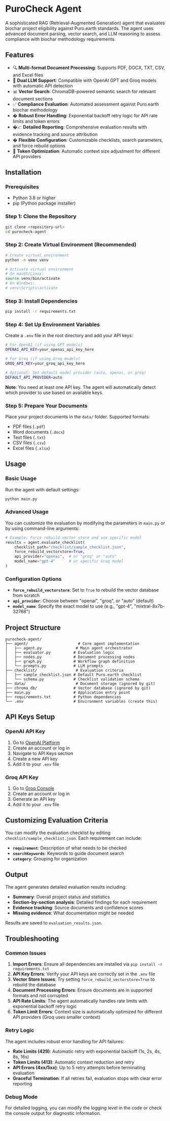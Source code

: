# PuroCheck Agent

A sophisticated RAG (Retrieval-Augmented Generation) agent that evaluates biochar project eligibility against Puro.earth standards. The agent uses advanced document parsing, vector search, and LLM reasoning to assess compliance with biochar methodology requirements.

## Features

- 🔍 **Multi-format Document Processing**: Supports PDF, DOCX, TXT, CSV, and Excel files
- 🤖 **Dual LLM Support**: Compatible with OpenAI GPT and Groq models with automatic API detection
- 📊 **Vector Search**: ChromaDB-powered semantic search for relevant document sections
- ✅ **Compliance Evaluation**: Automated assessment against Puro.earth biochar methodology
- � **Robust Error Handling**: Exponential backoff retry logic for API rate limits and token errors
- �📈 **Detailed Reporting**: Comprehensive evaluation results with evidence tracking and source attribution
- � **Flexible Configuration**: Customizable checklists, search parameters, and force rebuild options
- 🎯 **Token Optimization**: Automatic context size adjustment for different API providers

## Installation

### Prerequisites

- Python 3.8 or higher
- pip (Python package installer)

### Step 1: Clone the Repository

```bash
git clone <repository-url>
cd purocheck-agent
```

### Step 2: Create Virtual Environment (Recommended)

```bash
# Create virtual environment
python -m venv venv

# Activate virtual environment
# On macOS/Linux:
source venv/bin/activate
# On Windows:
# venv\Scripts\activate
```

### Step 3: Install Dependencies

```bash
pip install -r requirements.txt
```

### Step 4: Set Up Environment Variables

Create a `.env` file in the root directory and add your API keys:

```bash
# For OpenAI (if using GPT models)
OPENAI_API_KEY=your_openai_api_key_here

# For Groq (if using Groq models)
GROQ_API_KEY=your_groq_api_key_here

# Optional: Set default model provider (auto, openai, or groq)
DEFAULT_API_PROVIDER=auto
```

**Note**: You need at least one API key. The agent will automatically detect which provider to use based on available keys.

### Step 5: Prepare Your Documents

Place your project documents in the `data/` folder. Supported formats:

- PDF files (`.pdf`)
- Word documents (`.docx`)
- Text files (`.txt`)
- CSV files (`.csv`)
- Excel files (`.xlsx`)

## Usage

### Basic Usage

Run the agent with default settings:

```bash
python main.py
```

### Advanced Usage

You can customize the evaluation by modifying the parameters in `main.py` or by using command-line arguments:

```python
# Example: Force rebuild vector store and use specific model
results = agent.evaluate_checklist(
    checklist_path="checklist/sample_checklist.json",
    force_rebuild_vectorstore=True,
    api_provider="openai",  # or "groq" or "auto"
    model_name="gpt-4"      # or specific Groq model
)
```

### Configuration Options

- **`force_rebuild_vectorstore`**: Set to `True` to rebuild the vector database from scratch
- **`api_provider`**: Choose between "openai", "groq", or "auto" (default)
- **`model_name`**: Specify the exact model to use (e.g., "gpt-4", "mixtral-8x7b-32768")

## Project Structure

```
purocheck-agent/
├── agent/                      # Core agent implementation
│   ├── agent.py               # Main agent orchestrator
│   ├── evaluator.py          # Evaluation logic
│   ├── nodes.py              # Document processing nodes
│   ├── graph.py              # Workflow graph definition
│   └── prompts.py            # LLM prompts
├── checklist/                 # Evaluation criteria
│   ├── sample_checklist.json # Default Puro.earth checklist
│   └── schema.py             # Checklist validation schema
├── data/                      # Document storage (ignored by git)
├── chroma_db/                # Vector database (ignored by git)
├── main.py                   # Application entry point
├── requirements.txt          # Python dependencies
└── .env                      # Environment variables (create this)
```

## API Keys Setup

### OpenAI API Key

1. Go to [OpenAI Platform](https://platform.openai.com/)
2. Create an account or log in
3. Navigate to API Keys section
4. Create a new API key
5. Add it to your `.env` file

### Groq API Key

1. Go to [Groq Console](https://console.groq.com/)
2. Create an account or log in
3. Generate an API key
4. Add it to your `.env` file

## Customizing Evaluation Criteria

You can modify the evaluation checklist by editing `checklist/sample_checklist.json`. Each requirement can include:

- **`requirement`**: Description of what needs to be checked
- **`searchKeywords`**: Keywords to guide document search
- **`category`**: Grouping for organization

## Output

The agent generates detailed evaluation results including:

- **Summary**: Overall project status and statistics
- **Section-by-section analysis**: Detailed findings for each requirement
- **Evidence tracking**: Source documents and confidence scores
- **Missing evidence**: What documentation might be needed

Results are saved to `evaluation_results.json`.

## Troubleshooting

### Common Issues

1. **Import Errors**: Ensure all dependencies are installed via `pip install -r requirements.txt`
2. **API Key Errors**: Verify your API keys are correctly set in the `.env` file
3. **Vector Store Issues**: Try setting `force_rebuild_vectorstore=True` to rebuild the database
4. **Document Processing Errors**: Ensure documents are in supported formats and not corrupted
5. **API Rate Limits**: The agent automatically handles rate limits with exponential backoff retry logic
6. **Token Limit Errors**: Context size is automatically optimized for different API providers (Groq uses smaller context)

### Retry Logic

The agent includes robust error handling for API failures:

- **Rate Limits (429)**: Automatic retry with exponential backoff (1s, 2s, 4s, 8s, 16s)
- **Token Limits (413)**: Automatic context reduction and retry
- **API Errors (4xx/5xx)**: Up to 5 retry attempts before terminating evaluation
- **Graceful Termination**: If all retries fail, evaluation stops with clear error reporting

### Debug Mode

For detailed logging, you can modify the logging level in the code or check the console output for diagnostic information.
